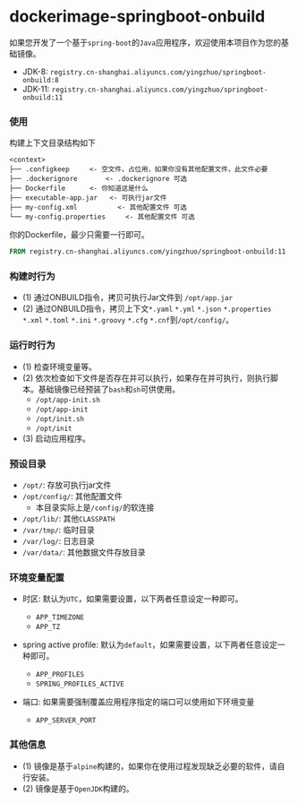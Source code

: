 # dockerimage-springboot-onbuild

如果您开发了一个基于`spring-boot`的`Java`应用程序，欢迎使用本项目作为您的基础镜像。

 * JDK-8:  `registry.cn-shanghai.aliyuncs.com/yingzhuo/springboot-onbuild:8`
 * JDK-11: `registry.cn-shanghai.aliyuncs.com/yingzhuo/springboot-onbuild:11`

### 使用

构建上下文目录结构如下

```
<context>
├── .configkeep		<- 空文件，占位用，如果你没有其他配置文件，此文件必要
├── .dockerignore		<- .dockerignore 可选
├── Dockerfile		<- 你知道这是什么
├── executable-app.jar   <- 可执行jar文件
├── my-config.xml          <- 其他配置文件 可选
└── my-config.properties     <- 其他配置文件 可选
```

你的Dockerfile，最少只需要一行即可。

```Dockerfile
FROM registry.cn-shanghai.aliyuncs.com/yingzhuo/springboot-onbuild:11
```

### 构建时行为

* (1) 通过ONBUILD指令，拷贝可执行Jar文件到 `/opt/app.jar`
* (2) 通过ONBUILD指令，拷贝上下文`*.yaml` `*.yml` `*.json` `*.properties` `*.xml` `*.toml` `*.ini` `*.groovy` `*.cfg` `*.cnf`到`/opt/config/`。

### 运行时行为

* (1) 检查环境变量等。
* (2) 依次检查如下文件是否存在并可以执行，如果存在并可执行，则执行脚本。基础镜像已经预装了`bash`和`sh`可供使用。
   * `/opt/app-init.sh`
   * `/opt/app-init`
   * `/opt/init.sh`
   * `/opt/init`
* (3) 启动应用程序。

### 预设目录

* `/opt/`: 存放可执行jar文件
* `/opt/config/`: 其他配置文件 
   * 本目录实际上是`/config/`的软连接
* `/opt/lib/`: 其他`CLASSPATH`
* `/var/tmp/`: 临时目录
* `/var/log/`: 日志目录
* `/var/data/`: 其他数据文件存放目录

### 环境变量配置

* 时区:  默认为`UTC`，如果需要设置，以下两者任意设定一种即可。
  * `APP_TIMEZONE` 
  * `APP_TZ`
 
* spring active profile: 默认为`default`，如果需要设置，以下两者任意设定一种即可。
  * `APP_PROFILES`
  * `SPRING_PROFILES_ACTIVE`
  
* 端口: 如果需要强制覆盖应用程序指定的端口可以使用如下环境变量
  * `APP_SERVER_PORT`

### 其他信息

* (1) 镜像是基于`alpine`构建的，如果你在使用过程发现缺乏必要的软件，请自行安装。
* (2) 镜像是基于`OpenJDK`构建的。